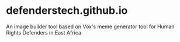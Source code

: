 # defenderstech.github.io
An image builder tool based on Vox's meme generator tool for Human Rights Defenders in East Africa
